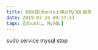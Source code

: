 ```yaml
---
title: 如何在Ubuntu上停止MySQL服务
date: 2019-07-24 09:37:43
tags: [Ubuntu, MySQL]
---
```


sudo service mysql stop
